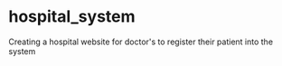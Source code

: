 # hospital_system
Creating a hospital website for doctor's to register their patient into the system
